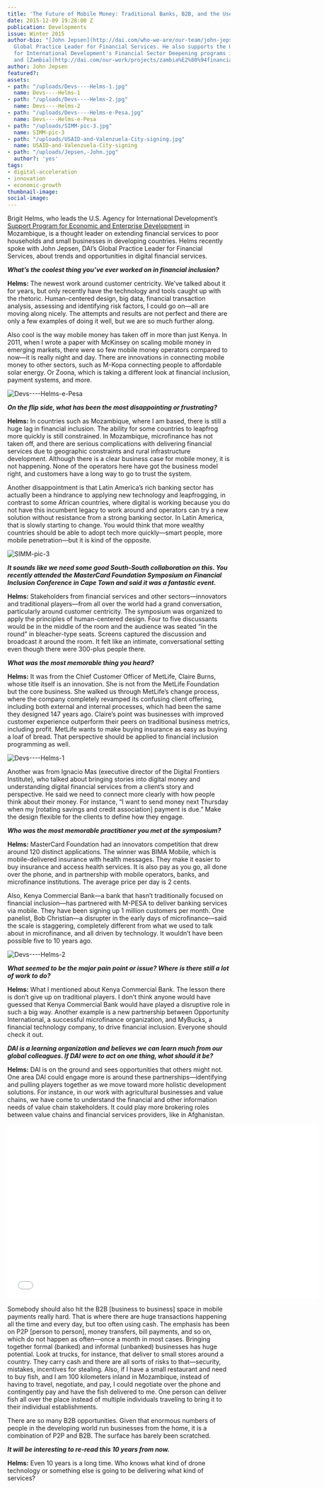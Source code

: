 ```yaml
---
title: 'The Future of Mobile Money: Traditional Banks, B2B, and the User’s Perspective'
date: 2015-12-09 19:28:00 Z
publication: Developments
issue: Winter 2015
author-bio: "[John Jepsen](http://dai.com/who-we-are/our-team/john-jepsen) is DAI'S
  Global Practice Leader for Financial Services. He also supports the U.K. Department
  for International Development's Financial Sector Deepening programs in [Mozambique](http://dai.com/our-work/projects/zambia%E2%80%94financial-sector-deepening-zambia-fsdz)
  and [Zambia](http://dai.com/our-work/projects/zambia%E2%80%94financial-sector-deepening-zambia-fsdz)."
author: John Jepsen
featured?: 
assets:
- path: "/uploads/Devs----Helms-1.jpg"
  name: Devs----Helms-1
- path: "/uploads/Devs----Helms-2.jpg"
  name: Devs----Helms-2
- path: "/uploads/Devs----Helms-e-Pesa.jpg"
  name: Devs----Helms-e-Pesa
- path: "/uploads/SIMM-pic-3.jpg"
  name: SIMM-pic-3
- path: "/uploads/USAID-and-Valenzuela-City-signing.jpg"
  name: USAID-and-Valenzuela-City-signing
- path: "/uploads/Jepsen,-John.jpg"
  author?: 'yes'
tags:
- digital-acceleration
- innovation
- economic-growth
thumbnail-image:
social-image:
---
```


Brigit Helms, who leads the U.S. Agency for International Development’s [Support Program for Economic and Enterprise Development](http://dai.com/our-work/projects/mozambique%E2%80%94support-program-economic-and-enterprise-development-speed) in Mozambique, is a thought leader on extending financial services to poor households and small businesses in developing countries. Helms recently spoke with John Jepsen, DAI’s Global Practice Leader for Financial Services, about trends and opportunities in digital financial services.




***What’s the coolest thing you’ve ever worked on in financial inclusion?***

**Helms:** The newest work around customer centricity. We’ve talked about it for years, but only recently have the technology and tools caught up with the rhetoric. Human-centered design, big data, financial transaction analysis, assessing and identifying risk factors, I could go on—all are moving along nicely. The attempts and results are not perfect and there are only a few examples of doing it well, but we are so much further along.

Also cool is the way mobile money has taken off in more than just Kenya. In 2011, when I wrote a paper with McKinsey on scaling mobile money in emerging markets, there were so few mobile money operators compared to now—it is really night and day. There are innovations in connecting mobile money to other sectors, such as M-Kopa connecting people to affordable solar energy. Or Zoona, which is taking a different look at financial inclusion, payment systems, and more.

![Devs----Helms-e-Pesa](/uploads/Devs----Helms-e-Pesa.jpg "Founded in Kenya in 2007, the M-Pesa mobile phone-based money transfer and microfinancing service also now operates in Tanzania, the Democratic Republic of the Congo, Mozambique, Uganda, Rwanda, and Zambia.") 

***On the flip side, what has been the most disappointing or frustrating?***

**Helms:** In countries such as Mozambique, where I am based, there is still a huge lag in financial inclusion. The ability for some countries to leapfrog more quickly is still constrained. In Mozambique, microfinance has not taken off, and there are serious complications with delivering financial services due to geographic constraints and rural infrastructure development. Although there is a clear business case for mobile money, it is not happening. None of the operators here have got the business model right, and customers have a long way to go to trust the system.

Another disappointment is that Latin America’s rich banking sector has actually been a hindrance to applying new technology and leapfrogging, in contrast to some African countries, where digital is working because you do not have this incumbent legacy to work around and operators can try a new solution without resistance from a strong banking sector. In Latin America, that is slowly starting to change. You would think that more wealthy countries should be able to adopt tech more quickly—smart people, more mobile penetration—but it is kind of the opposite.

![SIMM-pic-3](/uploads/SIMM-pic-3.jpg "More than 22,000 branchless banking accounts were opened in the Philippines under the USAID Scaling Innovations in Mobile Money (SIMM) Project, implemented by DAI.") 

***It sounds like we need some good South-South collaboration on this. You recently attended the MasterCard Foundation Symposium on Financial Inclusion Conference in Cape Town and said it was a fantastic event.***

**Helms:** Stakeholders from financial services and other sectors—innovators and traditional players—from all over the world had a grand conversation, particularly around customer centricity. The symposium was organized to apply the principles of human-centered design. Four to five discussants would be in the middle of the room and the audience was seated “in the round” in bleacher-type seats. Screens captured the discussion and broadcast it around the room. It felt like an intimate, conversational setting even though there were 300-plus people there. 

***What was the most memorable thing you heard?***

**Helms:** It was from the Chief Customer Officer of MetLife, Claire Burns, whose title itself is an innovation. She is not from the MetLife Foundation but the core business. She walked us through MetLife’s change process, where the company completely revamped its confusing client offering, including both external and internal processes, which had been the same they designed 147 years ago. Claire’s point was businesses with improved customer experience outperform their peers on traditional business metrics, including profit. MetLife wants to make buying insurance as easy as buying a loaf of bread. That perspective should be applied to financial inclusion programming as well.

![Devs----Helms-1](/uploads/Devs----Helms-1.jpg "Presentation in Maputo, Mozambique, by a local entrepreneur from UX Information Technology talking about a new mobile-based digital finance ecosystem being offered.") 

Another was from Ignacio Mas (executive director of the Digital Frontiers Institute), who talked about bringing stories into digital money and understanding digital financial services from a client’s story and perspective. He said we need to connect more clearly with how people think about their money. For instance, “I want to send money next Thursday when my [rotating savings and credit association] payment is due.” Make the design flexible for the clients to define how they engage.

***Who was the most memorable practitioner you met at the symposium?*** 

**Helms:** MasterCard Foundation had an innovators competition that drew around 120 distinct applications. The winner was BIMA Mobile, which is mobile-delivered insurance with health messages. They make it easier to buy insurance and access health services. It is also pay as you go, all done over the phone, and in partnership with mobile operators, banks, and microfinance institutions. The average price per day is 2 cents.

Also, Kenya Commercial Bank—a bank that hasn’t traditionally focused on financial inclusion—has partnered with M-PESA to deliver banking services via mobile. They have been signing up 1 million customers per month. One panelist, Bob Christian—a disrupter in the early days of microfinance—said the scale is staggering, completely different from what we used to talk about in microfinance, and all driven by technology. It wouldn’t have been possible five to 10 years ago.

![Devs----Helms-2](/uploads/Devs----Helms-2.jpg "One of the many informal businesses at the Xipamanine Market in Maputo, Mozambique.") 

***What seemed to be the major pain point or issue? Where is there still a lot of work to do?***

**Helms:** What I mentioned about Kenya Commercial Bank. The lesson there is don’t give up on traditional players. I don’t think anyone would have guessed that Kenya Commercial Bank would have played a disruptive role in such a big way. Another example is a new partnership between Opportunity International, a successful microfinance organization, and MyBucks, a financial technology company, to drive financial inclusion. Everyone should check it out.

***DAI is a learning organization and believes we can learn much from our global colleagues. If DAI were to act on one thing, what should it be?***

**Helms:** DAI is on the ground and sees opportunities that others might not. One area DAI could engage more is around these partnerships—identifying and pulling players together as we move toward more holistic development solutions. For instance, in our work with agricultural businesses and value chains, we have come to understand the financial and other information needs of value chain stakeholders. It could play more brokering roles between value chains and financial services providers, like in Afghanistan.

<p><iframe allowfullscreen="" frameborder="0" height="394" mozallowfullscreen="" src="//player.vimeo.com/video/84596401" webkitallowfullscreen="" width="703"></iframe></p>

Somebody should also hit the B2B [business to business] space in mobile payments really hard. That is where there are huge transactions happening all the time and every day, but too often using cash. The emphasis has been on P2P [person to person], money transfers, bill payments, and so on, which do not happen as often—once a month in most cases. Bringing together formal (banked) and informal (unbanked) businesses has huge potential. Look at trucks, for instance, that deliver to small stores around a country. They carry cash and there are all sorts of risks to that—security, mistakes, incentives for stealing. Also, if I have a small restaurant and need to buy fish, and I am 100 kilometers inland in Mozambique, instead of having to travel, negotiate, and pay, I could negotiate over the phone and contingently pay and have the fish delivered to me. One person can deliver fish all over the place instead of multiple individuals traveling to bring it to their individual establishments.

There are so many B2B opportunities. Given that enormous numbers of people in the developing world run businesses from the home, it is a combination of P2P and B2B. The surface has barely been scratched.

***It will be interesting to re-read this 10 years from now.***

**Helms:** Even 10 years is a long time. Who knows what kind of drone technology or something else is going to be delivering what kind of services?
